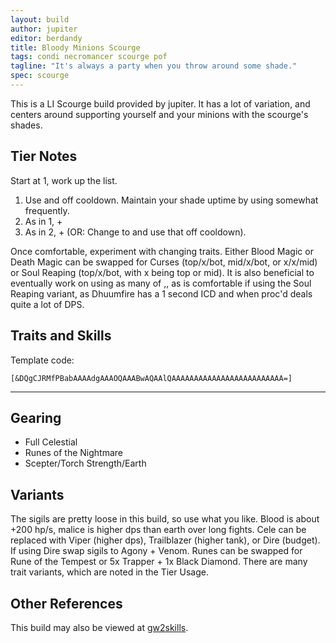 ```yaml
---
layout: build
author: jupiter
editor: berdandy
title: Bloody Minions Scourge
tags: condi necromancer scourge pof
tagline: "It's always a party when you throw around some shade."
spec: scourge
---
```


This is a LI Scourge build provided by jupiter. It has a lot of variation, and centers around supporting yourself and your minions with the scourge's shades.

## Tier Notes

Start at 1, work up the list.

1. Use <span data-aw2-key="1" data-aw2-skill="10698"></span> and <span data-aw2-key="5" data-aw2-skill="44296"></span> off cooldown. Maintain your shade uptime by using <span data-aw2-key="F1" data-aw2-skill="44946"></span> somewhat frequently.
2. As in 1, + <span data-aw2-key="3" data-aw2-skill="10709"></span>
3. As in 2, + <span data-aw2-key="F5" data-aw2-skill="44663"></span> (OR: Change <span data-aw2-key="7" data-aw2-skill="10533"></span> to <span data-aw2-key="7" data-aw2-skill="10544"></span> and use that off cooldown).

Once comfortable, experiment with changing traits. Either Blood Magic or Death Magic can be swapped for Curses (top/x/bot, mid/x/bot, or x/x/mid) or Soul Reaping (top/x/bot, with x being top or mid). It is also beneficial to eventually work on using as many of <span data-aw2-key="F2" data-aw2-skill="40813"></span>,<span data-aw2-key="F3" data-aw2-skill="43448"></span>,<span data-aw2-key="F4" data-aw2-skill="44428"></span> as is comfortable if using the Soul Reaping variant, as Dhuumfire has a 1 second ICD and when proc'd deals quite a lot of DPS.

## Traits and Skills

Template code:

`[&DQgCJRMfPBabAAAAdgAAAOQAAABwAQAAlQAAAAAAAAAAAAAAAAAAAAAAAAA=]`

---

<div
  data-armory-embed='skills'
  data-armory-ids='10547,10533,10541,10589,10646'
>
</div>
<div
  data-armory-embed='specializations'
  data-armory-ids='2,19,60'
  data-armory-2-traits='820,858,1940'
  data-armory-19-traits='1876,1844,782'
  data-armory-60-traits='2074,2059,2112'
>
</div>


## Gearing

- Full Celestial
- Runes of the Nightmare
- Scepter/Torch Strength/Earth

## Variants

The sigils are pretty loose in this build, so use what you like. Blood is about +200 hp/s, malice is higher dps than earth over long fights. Cele can be replaced with Viper (higher dps), Trailblazer (higher tank), or Dire (budget). If using Dire swap sigils to Agony + Venom. Runes can be swapped for Rune of the Tempest or 5x Trapper + 1x Black Diamond. There are many trait variants, which are noted in the Tier Usage.

## Other References

This build may also be viewed at [gw2skills](http://en.gw2skills.net/editor/?PSgAs+lFwoYTsK2IeKTfPLA-zxIY1ohvMiLBCsAEeA-e).


